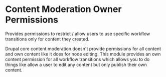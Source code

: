 # Content Moderation Owner Permissions

Provides permissions to restrict / allow users to use specific workflow transitions only for content they created.

Drupal core content moderation doesn't provide permissions for all content and own content like it does for node editing. This module provides an own content permission for all workflow transitions which allows you to do things like allow a user to edit any content but only publish their own content.
